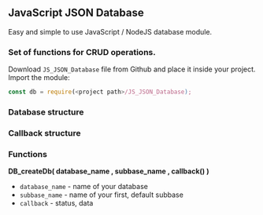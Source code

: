 ## JavaScript JSON Database
Easy and simple to use JavaScript / NodeJS database module.
### Set of functions for CRUD operations.

Download `JS_JSON_Database` file from Github and place it inside your project.
Import the module:

```js
const db = require(<project path>/JS_JSON_Database);
```

### Database structure

### Callback structure

### Functions

**DB_createDb( database_name ,  subbase_name , callback() )**
- `database_name` - name of your database
- `subbase_name` - name of your first, default subbase
- `callback` - status, data
